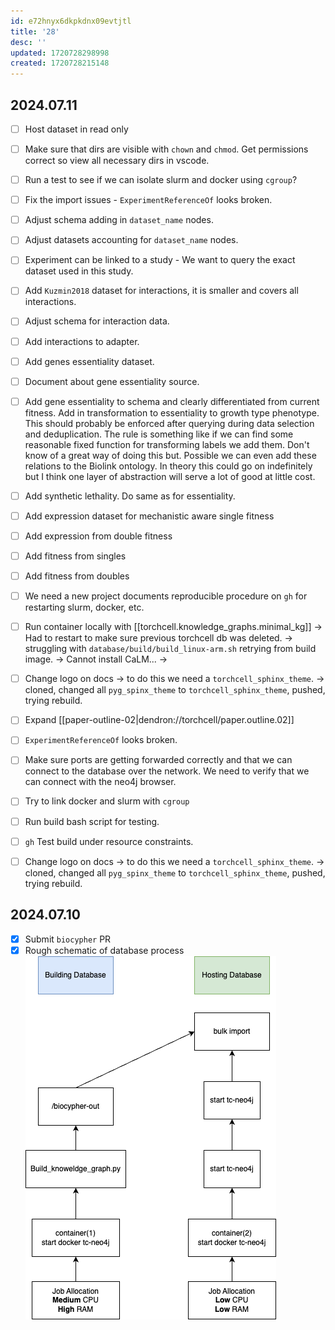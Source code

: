 ```yaml
---
id: e72hnyx6dkpkdnx09evtjtl
title: '28'
desc: ''
updated: 1720728298998
created: 1720728215148
---
```


## 2024.07.11

- [ ] Host dataset in read only

- [ ] Make sure that dirs are visible with `chown` and `chmod`. Get permissions correct so view all necessary dirs in vscode.

- [ ] Run a test to see if we can isolate slurm and docker using `cgroup`?

- [ ] Fix the import issues - `ExperimentReferenceOf` looks broken.

- [ ] Adjust schema adding in `dataset_name` nodes.
- [ ] Adjust datasets accounting for `dataset_name` nodes.
- [ ] Experiment can be linked to a study - We want to query the exact dataset used in this study.

- [ ] Add `Kuzmin2018` dataset for interactions, it is smaller and covers all interactions.
- [ ] Adjust schema for interaction data.
- [ ] Add interactions to adapter.
- [ ] Add genes essentiality dataset.
- [ ] Document about gene essentiality source.
- [ ] Add gene essentiality to schema and clearly differentiated from current fitness. Add in transformation to essentiality to growth type phenotype. This should probably be enforced after querying during data selection and deduplication. The rule is something like if we can find some reasonable fixed function for transforming labels we add them. Don't know of a great way of doing this but. Possible we can even add these relations to the Biolink ontology. In theory this could go on indefinitely but I think one layer of abstraction will serve a lot of good at little cost.
- [ ] Add synthetic lethality. Do same as for essentiality.
- [ ] Add expression dataset for mechanistic aware single fitness
- [ ] Add expression from double fitness
- [ ] Add fitness from singles
- [ ] Add fitness from doubles
- [ ] We need a new project documents reproducible procedure on `gh` for restarting slurm, docker, etc.
- [ ] Run container locally with [[torchcell.knowledge_graphs.minimal_kg]] → Had to restart to make sure previous torchcell db was deleted. → struggling with `database/build/build_linux-arm.sh` retrying from build image. → Cannot install CaLM... →
- [ ] Change logo on docs → to do this we need a `torchcell_sphinx_theme`. → cloned, changed all `pyg_spinx_theme` to `torchcell_sphinx_theme`, pushed, trying rebuild.

- [ ] Expand [[paper-outline-02|dendron://torchcell/paper.outline.02]]
- [ ] `ExperimentReferenceOf` looks broken.
- [ ] Make sure ports are getting forwarded correctly and that we can connect to the database over the network. We need to verify that we can connect with the neo4j browser.
- [ ] Try to link docker and slurm with `cgroup`
- [ ] Run build bash script for testing.
- [ ] `gh` Test build under resource constraints.
- [ ] Change logo on docs → to do this we need a `torchcell_sphinx_theme`. → cloned, changed all `pyg_spinx_theme` to `torchcell_sphinx_theme`, pushed, trying rebuild.

## 2024.07.10

- [x] Submit `biocypher` PR
- [x] Rough schematic of database process ![](./assets/database-updataes.drawio.png)
